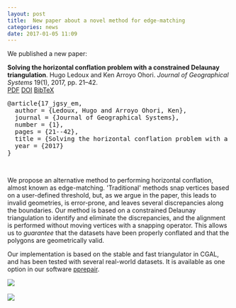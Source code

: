 ```yaml
---
layout: post
title:  New paper about a novel method for edge-matching
categories: news
date: 2017-01-05 11:09
---
```


We published a new paper:

<div class="filteredelement"><strong>Solving the horizontal conflation problem with a constrained Delaunay triangulation</strong>. Hugo Ledoux and Ken Arroyo Ohori. <em>Journal of Geographical Systems</em> 19(1), 2017, pp. 21&ndash;42. <br /> <a href="https://3d.bk.tudelft.nl/hledoux/pdfs/17_jgsy_em.pdf"><i class="fas fa-file-pdf"></i> PDF</a> <a href="http://dx.doi.org/10.1007/s10109-016-0237-7"><i class="fas fa-external-link-alt"></i> DOI</a> <a href="#bib17_jgsy_em" data-toggle="collapse"><i class="fas fa-caret-square-down"></i> BibTeX</a><div id="bib17_jgsy_em" class="collapse" tabindex="-1"><pre class="bibtex">@article{17_jgsy_em,
  author = {Ledoux, Hugo and Arroyo Ohori, Ken},
  journal = {Journal of Geographical Systems},
  number = {1},
  pages = {21--42},
  title = {Solving the horizontal conflation problem with a constrained {D}elaunay triangulation},
  year = {2017}
}</pre></div></div>

<br>

We propose an alternative method to performing horizontal conflation, almost known as edge-matching.
'Traditional' methods snap vertices based on a user-defined threshold, but, as we argue in the paper, this leads to invalid geometries, is error-prone, and leaves several discrepancies along the boundaries.
Our method is based on a constrained Delaunay triangulation to identify and eliminate the discrepancies, and the alignment is performed without moving vertices with a snapping operator.
This allows us to *guarantee* that the datasets have been properly conflated and that the polygons are geometrically valid.

Our implementation is based on the stable and fast triangulator in CGAL, and has been tested with several real-world datasets.
It is available as one option in our software [pprepair](https://github.com/tudelft3d/pprepair).



<img src="{{ site.baseurl }}/img/2017/em-cover.png"/><br/><br/>
<img src="{{ site.baseurl }}/img/2017/em-examples.png"/><br/><br/>
